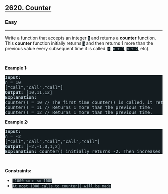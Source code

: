 <h2><a href="https://leetcode.com/problems/counter/">2620. Counter</a></h2><h3>Easy</h3><hr><div><p>Write a function that accepts an integer&nbsp;<code style="background-color: rgb(20, 28, 32) !important; color: rgb(183, 198, 205) !important;">n</code>&nbsp;and returns a <strong>counter</strong> function. This <strong>counter</strong> function initially returns&nbsp;<code style="background-color: rgb(20, 28, 32) !important; color: rgb(183, 198, 205) !important;">n</code>&nbsp;and then returns 1 more than the previous value every subsequent time it is called (<code style="background-color: rgb(20, 28, 32) !important; color: rgb(183, 198, 205) !important;">n</code>, <code style="background-color: rgb(20, 28, 32) !important; color: rgb(183, 198, 205) !important;">n + 1</code>, <code style="background-color: rgb(20, 28, 32) !important; color: rgb(183, 198, 205) !important;">n + 2</code>, etc).</p>

<p>&nbsp;</p>
<p><strong class="example">Example 1:</strong></p>

<pre style="background-color: rgb(20, 28, 32) !important; color: rgb(182, 198, 206) !important;"><strong>Input:</strong> 
n = 10 
["call","call","call"]
<strong>Output:</strong> [10,11,12]
<strong>Explanation: 
</strong>counter() = 10 // The first time counter() is called, it returns n.
counter() = 11 // Returns 1 more than the previous time.
counter() = 12 // Returns 1 more than the previous time.
</pre>

<p><strong class="example">Example 2:</strong></p>

<pre style="background-color: rgb(20, 28, 32) !important; color: rgb(182, 198, 206) !important;"><strong>Input:</strong> 
n = -2
["call","call","call","call","call"]
<strong>Output:</strong> [-2,-1,0,1,2]
<strong>Explanation:</strong> counter() initially returns -2. Then increases after each sebsequent call.
</pre>

<p>&nbsp;</p>
<p><strong>Constraints:</strong></p>

<ul>
	<li><code style="background-color: rgb(20, 28, 32) !important; color: rgb(183, 198, 205) !important;">-1000<sup>&nbsp;</sup>&lt;= n &lt;= 1000</code></li>
	<li><code style="background-color: rgb(20, 28, 32) !important; color: rgb(183, 198, 205) !important;">At most 1000 calls to counter() will be made</code></li>
</ul>
</div>